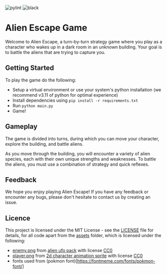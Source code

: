![pylint](https://github.com/VagishVela/project-pygames/actions/workflows/pylint.yml/badge.svg) ![black](https://github.com/VagishVela/project-pygames/actions/workflows/black.yml/badge.svg)

# Alien Escape Game

Welcome to Alien Escape, a turn-by-turn strategy game where you play as a character who wakes up in a dark room in an unknown building. Your goal is to battle the aliens that are trying to capture you.

## Getting Started

To play the game do the following:
 - Setup a virtual environment or use your system's python installation (we recommend v3.11 of python for optimal experience)
 - Install dependencies using `pip install -r requirements.txt`
 - Run `python main.py`
 - Game!

## Gameplay

The game is divided into turns, during which you can move your character, explore the building, and battle aliens.

As you move through the building, you will encounter a variety of alien species, each with their own unique strengths and weaknesses. To battle the aliens, you must use a combination of strategy and quick reflexes.

## Feedback

We hope you enjoy playing Alien Escape! If you have any feedback or encounter any bugs, please don't hesitate to contact us by creating an issue.

## Licence

This project is licensed under the MIT License - see the [LICENSE](LICENSE) file for details, for all code apart from the [assets](assets) folder, which is licensed under the following:

 - [enemy.png](assets/enemy.png) from [alien ufo pack](https://www.kenney.nl/assets/alien-ufo-pack) with license [CC0](https://creativecommons.org/publicdomain/zero/1.0/)
 - [player.png](assets/player.png) from [2d character animation sprite](https://opengameart.org/content/2d-character-animation-sprite) with license [CC0](https://creativecommons.org/publicdomain/zero/1.0/)
 - fonts used from (pokmon font)[https://fontmeme.com/fonts/pokmon-font/]
